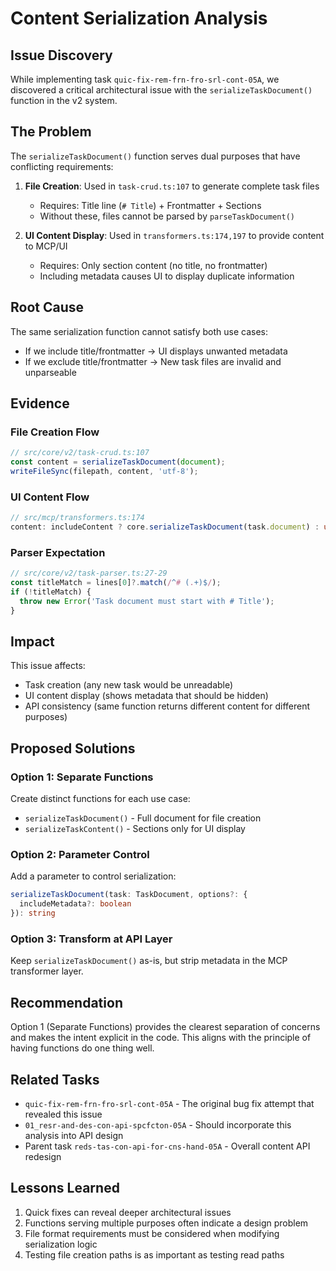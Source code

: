 # Content Serialization Analysis

## Issue Discovery

While implementing task `quic-fix-rem-frn-fro-srl-cont-05A`, we discovered a critical architectural issue with the `serializeTaskDocument()` function in the v2 system.

## The Problem

The `serializeTaskDocument()` function serves dual purposes that have conflicting requirements:

1. **File Creation**: Used in `task-crud.ts:107` to generate complete task files
   - Requires: Title line (`# Title`) + Frontmatter + Sections
   - Without these, files cannot be parsed by `parseTaskDocument()`

2. **UI Content Display**: Used in `transformers.ts:174,197` to provide content to MCP/UI
   - Requires: Only section content (no title, no frontmatter)
   - Including metadata causes UI to display duplicate information

## Root Cause

The same serialization function cannot satisfy both use cases:
- If we include title/frontmatter → UI displays unwanted metadata
- If we exclude title/frontmatter → New task files are invalid and unparseable

## Evidence

### File Creation Flow
```typescript
// src/core/v2/task-crud.ts:107
const content = serializeTaskDocument(document);
writeFileSync(filepath, content, 'utf-8');
```

### UI Content Flow
```typescript
// src/mcp/transformers.ts:174
content: includeContent ? core.serializeTaskDocument(task.document) : undefined,
```

### Parser Expectation
```typescript
// src/core/v2/task-parser.ts:27-29
const titleMatch = lines[0]?.match(/^# (.+)$/);
if (!titleMatch) {
  throw new Error('Task document must start with # Title');
}
```

## Impact

This issue affects:
- Task creation (any new task would be unreadable)
- UI content display (shows metadata that should be hidden)
- API consistency (same function returns different content for different purposes)

## Proposed Solutions

### Option 1: Separate Functions
Create distinct functions for each use case:
- `serializeTaskDocument()` - Full document for file creation
- `serializeTaskContent()` - Sections only for UI display

### Option 2: Parameter Control
Add a parameter to control serialization:
```typescript
serializeTaskDocument(task: TaskDocument, options?: { 
  includeMetadata?: boolean 
}): string
```

### Option 3: Transform at API Layer
Keep `serializeTaskDocument()` as-is, but strip metadata in the MCP transformer layer.

## Recommendation

Option 1 (Separate Functions) provides the clearest separation of concerns and makes the intent explicit in the code. This aligns with the principle of having functions do one thing well.

## Related Tasks

- `quic-fix-rem-frn-fro-srl-cont-05A` - The original bug fix attempt that revealed this issue
- `01_resr-and-des-con-api-spcfcton-05A` - Should incorporate this analysis into API design
- Parent task `reds-tas-con-api-for-cns-hand-05A` - Overall content API redesign

## Lessons Learned

1. Quick fixes can reveal deeper architectural issues
2. Functions serving multiple purposes often indicate a design problem
3. File format requirements must be considered when modifying serialization logic
4. Testing file creation paths is as important as testing read paths